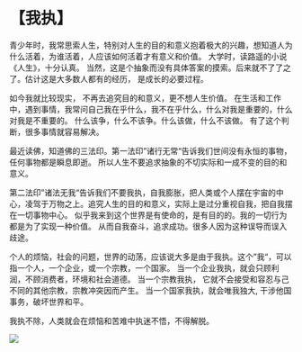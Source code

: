 # 【我执】

青少年时，我常思索人生，特别对人生的目的和意义抱着极大的兴趣，想知道人为什么活着，为谁活着，人应该如何活着才有意义和价值。 大学时，读路遥的小说《人生》，十分认真。 当然，这是个抽象而没有具体答案的摸索。后来就不了了之了。估计这是大多数人都有的经历， 是成长的必要过程。

如今我就比较现实， 不再去追究目的和意义，更不想人生价值。 在生活和工作中，遇到事情，我常问自己我在乎什么，我不在乎什么，什么对我是重要的，什么对我是不重要的。 什么该争，什么不该争。什么该做，什么不该做。 有了这个判断，很多事情就容易解决。

最近读佛，知道佛的三法印。第一法印”诸行无常“告诉我们世间没有永恒的事物，任何事物都是瞬息即逝。 所以人生不要追求抽象的不切实际和一成不变的目的和意义。

第二法印”诸法无我“告诉我们不要我执，自我膨胀，把人类或个人摆在宇宙的中心，凌驾于万物之上。追究人生的目的和意义，实际上是过分重视自我，把自我摆在一切事物中心。 似乎我来到这个世界是有使命的，是有目的的。我的一切行为都是为了实现一种价值。 从而自我奋斗，追求成功。很多人因为这种误导而误入歧途。

个人的烦恼，社会的问题，世界的动荡，应该说大多是由于我执。这个”我“，可以指一个人，一个企业，或一个宗教，一个国家。 当一个企业我执，就会只顾利润，不顾消费者，环境和社会道德。 当一个宗教我执， 它就不会接受和容忍与己不同的其他宗教，宗教冲突因而产生。 当一个国家我执，就会唯我独大, 干涉他国事务，破坏世界和平。

我执不除，人类就会在烦恼和苦难中执迷不悟，不得解脱。

![](39.jpg)